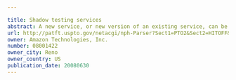 ```yaml
---

title: Shadow testing services
abstract: A new service, or new version of an existing service, can be tested using actual production requests and services. A request received by a production service, along with the response generated by the production service, is forwarded to a shadow service. The shadow service forwards the request to the new service, which generates a test response and sends the test response back to the shadow service. The shadow service utilizes a comparison engine operable to compare the responses for significant differences. Any significant differences can be logged, reported on, or added to statistics for the new service being tested.
url: http://patft.uspto.gov/netacgi/nph-Parser?Sect1=PTO2&Sect2=HITOFF&p=1&u=%2Fnetahtml%2FPTO%2Fsearch-adv.htm&r=1&f=G&l=50&d=PALL&S1=08001422&OS=08001422&RS=08001422
owner: Amazon Technologies, Inc.
number: 08001422
owner_city: Reno
owner_country: US
publication_date: 20080630
---
```

